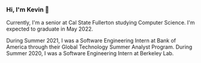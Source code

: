 ### Hi, I'm Kevin 👋

Currently, I'm a senior at Cal State Fullerton studying Computer Science. I'm expected to graduate in May 2022.

During Summer 2021, I was a Software Engineering Intern at Bank of America through their Global Technology Summer Analyst Program. During Summer 2020, I was a Software Engineering Intern at Berkeley Lab.

<!--
**kevin-dillon/kevin-dillon** is a ✨ _special_ ✨ repository because its `README.md` (this file) appears on your GitHub profile.

Here are some ideas to get you started:

- 🔭 I’m currently working on ...
- 🌱 I’m currently learning ...
- 👯 I’m looking to collaborate on ...
- 🤔 I’m looking for help with ...
- 💬 Ask me about ...
- 📫 How to reach me: ...
- 😄 Pronouns: ...
- ⚡ Fun fact: ...
-->
